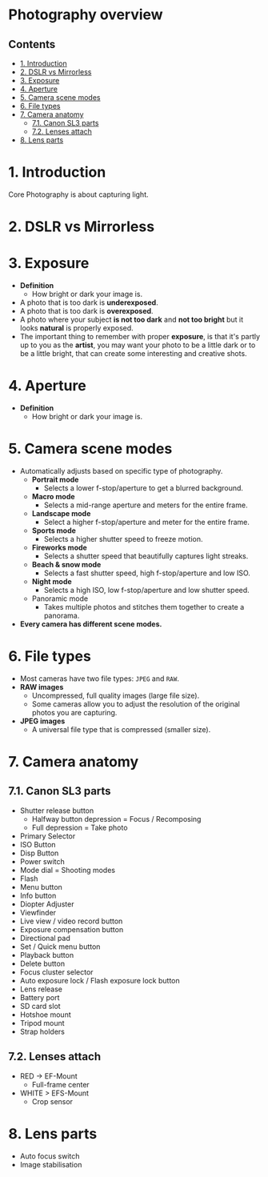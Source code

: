 # Photography overview <!-- omit in toc -->

## Contents <!-- omit in toc -->

- [1. Introduction](#1-introduction)
- [2. DSLR vs Mirrorless](#2-dslr-vs-mirrorless)
- [3. Exposure](#3-exposure)
- [4. Aperture](#4-aperture)
- [5. Camera scene modes](#5-camera-scene-modes)
- [6. File types](#6-file-types)
- [7. Camera anatomy](#7-camera-anatomy)
  - [7.1. Canon SL3 parts](#71-canon-sl3-parts)
  - [7.2. Lenses attach](#72-lenses-attach)
- [8. Lens parts](#8-lens-parts)

# 1. Introduction

Core Photography is about capturing light.

# 2. DSLR vs Mirrorless

# 3. Exposure

- **Definition**
  - How bright or dark your image is.
- A photo that is too dark is **underexposed**.
- A photo that is too dark is **overexposed**.
- A photo where your subject **is not too dark** and **not too bright** but it looks **natural** is properly exposed.
- The important thing to remember with proper **exposure**, is that it's partly up to you as the **artist**, you may want your photo to be a little dark or to be a little bright, that can create some interesting and creative shots.

# 4. Aperture

- **Definition**
  - How bright or dark your image is.

# 5. Camera scene modes

- Automatically adjusts based on specific type of photography.
  - **Portrait mode**
    - Selects a lower f-stop/aperture to get a blurred background.
  - **Macro mode**
    - Selects a mid-range aperture and meters for the entire frame.
  - **Landscape mode**
    - Select a higher f-stop/aperture and meter for the entire frame.
  - **Sports mode**
    - Selects a higher shutter speed to freeze motion.
  - **Fireworks mode**
    - Selects a shutter speed that beautifully captures light streaks.
  - **Beach & snow mode**
    - Selects a fast shutter speed, high f-stop/aperture and low ISO.
  - **Night mode**
    - Selects a high ISO, low f-stop/aperture and low shutter speed.
  - Panoramic mode
    - Takes multiple photos and stitches them together to create a panorama.
- **Every camera has different scene modes.**

# 6. File types

- Most cameras have two file types: `JPEG` and `RAW`.
- **RAW images**
  - Uncompressed, full quality images (large file size).
  - Some cameras allow you to adjust the resolution of the original photos you are capturing.
- **JPEG images**
  - A universal file type that is compressed (smaller size).

# 7. Camera anatomy

## 7.1. Canon SL3 parts

- Shutter release button
  - Halfway button depression = Focus / Recomposing
  - Full depression = Take photo
- Primary Selector
- ISO Button
- Disp Button
- Power switch
- Mode dial = Shooting modes
- Flash
- Menu button
- Info button
- Diopter Adjuster
- Viewfinder
- Live view / video record button
- Exposure compensation button
- Directional pad
- Set / Quick menu button
- Playback button
- Delete button
- Focus cluster selector
- Auto exposure lock / Flash exposure lock button
- Lens release
- Battery port
- SD card slot
- Hotshoe mount
- Tripod mount
- Strap holders

## 7.2. Lenses attach

- RED -> EF-Mount
  - Full-frame center
- WHITE > EFS-Mount
  - Crop sensor

# 8. Lens parts

- Auto focus switch
- Image stabilisation
